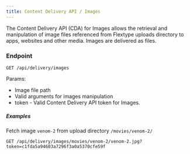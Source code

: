 ```yaml
---
title: Content Delivery API / Images
---
```


The Content Delivery API (CDA) for Images allows the retrieval and manipulation of image files referenced from Flextype uploads directory to apps, websites and other media. Images are delivered as files.


### Endpoint

```plaintext
GET /api/delivery/images
```

Params:
- Image file path
- Valid arguments for images manipulation
- token - Valid Content Delivery API token for Images.

##### Examples

Fetch image `venom-2` from upload directory `/movies/venom-2/`

```plaintext
GET /api/delivery/images/movies/venom-2/venom-2.jpg?token=c1fda5a94603a7296f3a0a5370cfe59f
```

